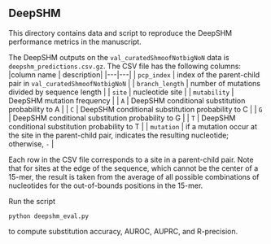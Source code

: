 ## DeepSHM

This directory contains data and script to reproduce the DeepSHM performance metrics in the manuscript.

The DeepSHM outputs on the `val_curatedShmoofNotbigNoN` data is `deepshm_predictions.csv.gz`.
The CSV file has the following columns:
|column name | description|
|---|---|
| `pcp_index` | index of the parent-child pair in `val_curatedShmoofNotbigNoN` |
| `branch_length` | number of mutations divided by sequence length |
| `site` | nucleotide site |
| `mutability` | DeepSHM mutation frequency |
| `A` | DeepSHM conditional substitution probability to A |
| `C` | DeepSHM conditional substitution probability to C |
| `G` | DeepSHM conditional substitution probability to G |
| `T` | DeepSHM conditional substitution probability to T |
| `mutation` | if a mutation occur at the site in the parent-child pair, indicates the resulting nucleotide; otherwise, `-` |

Each row in the CSV file corresponds to a site in a parent-child pair.
Note that for sites at the edge of the sequence, which cannot be the center of a 15-mer, the result is taken from the average of all possible combinations of nucleotides for the out-of-bounds positions in the 15-mer.

Run the script

    python deepshm_eval.py

to compute substitution accuracy, AUROC, AUPRC, and R-precision.
